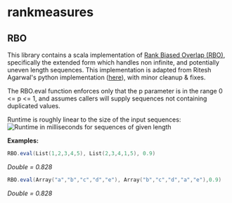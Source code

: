 # rankmeasures

## RBO
This library contains a scala implementation of [Rank Biased Overlap (RBO)](http://codalism.com/research/papers/wmz10_tois.pdf), specifically the extended form which handles non infinite, and potentially uneven length sequences. This implementation is adapted from Ritesh Agarwal's python implementation ([here](https://github.com/ragrawal/measures/blob/master/measures/rankedlist/RBO.py)), with minor cleanup & fixes.

The RBO.eval function enforces only that the p parameter is in the range 0 <= p <= 1, and assumes callers will supply sequences not containing duplicated values.

Runtime is roughly linear to the size of the input sequences:
![Runtime in milliseconds for sequences of given length](httsp://github.com/b-a-n-y-a-n/rankmeasures/blob/master/meanruntime.png "")

**Examples:**
```scala
RBO.eval(List(1,2,3,4,5), List(2,3,4,1,5), 0.9)
```
*Double = 0.828*

```scala
RBO.eval(Array("a","b","c","d","e"), Array("b","c","d","a","e"),0.9)
```
*Double = 0.828*

```
